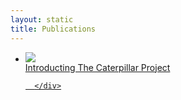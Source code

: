 ```yaml
---
layout: static
title: Publications
---
```


<ul class="projectlist">
  <li>
  <a href="http://caterpillarproject.org/caterpillar/">
      <img src="/assets/pages/caterpillar_screenshot.jpg">
      <div class="container">
        <span class="projectlistheading">Introducting The Caterpillar Project</span><br />
        
      </div>
  </a>
  </li>  

</ul>